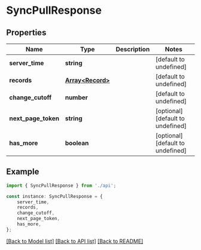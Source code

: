 # SyncPullResponse


## Properties

Name | Type | Description | Notes
------------ | ------------- | ------------- | -------------
**server_time** | **string** |  | [default to undefined]
**records** | [**Array&lt;Record&gt;**](Record.md) |  | [default to undefined]
**change_cutoff** | **number** |  | [default to undefined]
**next_page_token** | **string** |  | [optional] [default to undefined]
**has_more** | **boolean** |  | [optional] [default to undefined]

## Example

```typescript
import { SyncPullResponse } from './api';

const instance: SyncPullResponse = {
    server_time,
    records,
    change_cutoff,
    next_page_token,
    has_more,
};
```

[[Back to Model list]](../README.md#documentation-for-models) [[Back to API list]](../README.md#documentation-for-api-endpoints) [[Back to README]](../README.md)
